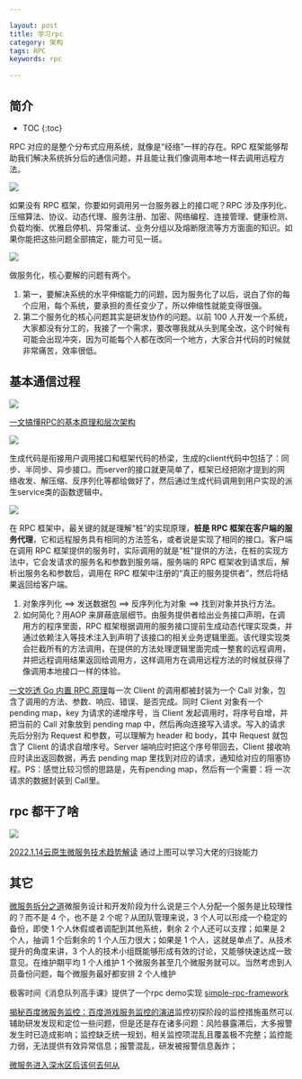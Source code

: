 ```yaml
---

layout: post
title: 学习rpc
category: 架构
tags: RPC
keywords: rpc

---
```


## 简介

* TOC
{:toc}

RPC 对应的是整个分布式应用系统，就像是“经络”一样的存在。RPC 框架能够帮助我们解决系统拆分后的通信问题，并且能让我们像调用本地一样去调用远程方法。

![](/public/upload/rpc/rpc_usage.jpeg)

如果没有 RPC 框架，你要如何调用另一台服务器上的接口呢？RPC 涉及序列化、压缩算法、协议、动态代理、服务注册、加密、网络编程、连接管理、健康检测、负载均衡、优雅启停机、异常重试、业务分组以及熔断限流等方方面面的知识。如果你能把这些问题全部搞定，能力可见一斑。

![](/public/upload/rpc/rpc_ability_model.png)

做服务化，核心要解的问题有两个。
1. 第一，要解决系统的水平伸缩能力的问题，因为服务化了以后，说白了你的每个应用，每个系统，要承担的责任变少了，所以伸缩性就能变得很强。
2. 第二个服务化的核心问题其实是研发协作的问题。以前 100 人开发一个系统，大家都没有分工的，我接了一个需求，要改哪我就从头到尾全改，这个时候有可能会出现冲突，因为可能每个人都在改同一个地方，大家合并代码的时候就非常痛苦，效率很低。

## 基本通信过程

![](/public/upload/rpc/rpc_overview.jpg)

[一文搞懂RPC的基本原理和层次架构](https://mp.weixin.qq.com/s/NIl0XVfWgm5X84r_pkjPgg)

![](/public/upload/rpc/rpc_communication.png)

生成代码是衔接用户调用接口和框架代码的桥梁，生成的client代码中包括了：同步、半同步、异步接口。而server的接口就更简单了，框架已经把刚才提到的网络收发、解压缩、反序列化等都给做好了，然后通过生成代码调用到用户实现的派生service类的函数逻辑中。

![](/public/upload/rpc/rpc_server.png)

在 RPC 框架中，最关键的就是理解“桩”的实现原理，**桩是 RPC 框架在客户端的服务代理**，它和远程服务具有相同的方法签名，或者说是实现了相同的接口。客户端在调用 RPC 框架提供的服务时，实际调用的就是“桩”提供的方法，在桩的实现方法中，它会发请求的服务名和参数到服务端，服务端的 RPC 框架收到请求后，解析出服务名和参数后，调用在 RPC 框架中注册的“真正的服务提供者”，然后将结果返回给客户端。

1. 对象序列化 ==> 发送数据包 ==> 反序列化为对象 ==> 找到对象并执行方法。
2. 如何简化？用AOP 来屏蔽底层细节。由服务提供者给出业务接口声明，在调用方的程序里面，RPC 框架根据调用的服务接口提前生成动态代理实现类，并通过依赖注入等技术注入到声明了该接口的相关业务逻辑里面。该代理实现类会拦截所有的方法调用，在提供的方法处理逻辑里面完成一整套的远程调用，并把远程调用结果返回给调用方，这样调用方在调用远程方法的时候就获得了像调用本地接口一样的体验。



[一文吃透 Go 内置 RPC 原理](https://mp.weixin.qq.com/s/ExfVdEM7_YWlQF6GhFn74A)每一次 Client 的调用都被封装为一个 Call 对象，包含了调用的方法、参数、响应、错误、是否完成。同时 Client 对象有一个 pending map，key 为请求的递增序号，当 Client 发起调用时，将序号自增，并把当前的 Call 对象放到 pending map 中，然后再向连接写入请求。写入的请求先后分别为 Request 和参数，可以理解为 header 和 body，其中 Request 就包含了 Client 的请求自增序号。Server 端响应时把这个序号带回去，Client 接收响应时读出返回数据，再去 pending map 里找到对应的请求，通知给对应的阻塞协程。PS：感觉比较习惯的思路是，先有pending map，然后有一个需要：将 一次请求的数据封装到 Call里。

## rpc 都干了啥

![](/public/upload/rpc/what_rpc.png)

[2022.1.14云原生微服务技术趋势解读](https://mp.weixin.qq.com/s/wHJ1BJlWeJYHVgShHGlF7A) 通过上图可以学习大佬的归拢能力

## 其它

[微服务拆分之道](https://mp.weixin.qq.com/s/mojOSgEUaHWGU3H3j7WjlQ)微服务设计和开发阶段为什么说是三个人分配一个服务是比较理性的？而不是 4 个，也不是 2 个呢？从团队管理来说，3 个人可以形成一个稳定的备份，即使 1 个人休假或者调配到其他系统，剩余 2 个人还可以支撑；如果是 2 个人，抽调 1 个后剩余的 1 个人压力很大；如果是 1 个人，这就是单点了。从技术提升的角度来讲，3 个人的技术小组既能够形成有效的讨论，又能够快速达成一致意见。在维护期平均 1 个人维护 1 个微服务甚至几个微服务就可以。当然考虑到人员备份问题，每个微服务最好都安排 2 个人维护

极客时间《消息队列高手课》提供了一个rpc demo实现 [simple-rpc-framework](https://github.com/liyue2008/simple-rpc-framework)

[揭秘百度微服务监控：百度游戏服务监控的演进](https://mp.weixin.qq.com/s/x43HXxDh-wQz4f8b4rFHdA)监控初探阶段的监控措施虽然可以辅助研发发现和定位一些问题，但是还是存在诸多问题：风险暴露滞后，大多报警发生时已造成影响；监控缺乏统一规划，相关监控项混乱且覆盖极不完整；监控能力弱，无法提供有效异常信息；报警混乱，研发被报警信息轰炸；

[微服务进入深水区后该何去何从](https://mp.weixin.qq.com/s/bgXdZdrNRqsjZ9HI2vm44Q)